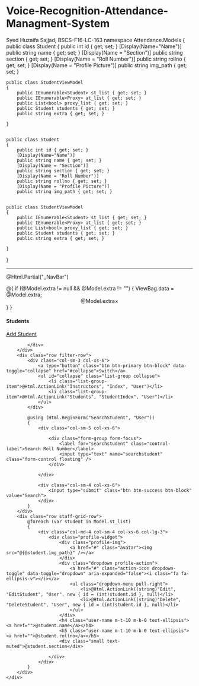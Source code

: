 # Voice-Recognition-Attendance-Managment-System
Syed Huzaifa Sajjad, BSCS-F16-LC-163
namespace Attendance.Models
{
    public class Student
    {
        public int id { get; set; }
        [Display(Name="Name")]
        public string name { get; set; }
        [Display(Name = "Section")]
        public string section { get; set; }
        [Display(Name = "Roll Number")]
        public string rollno { get; set; }
        [Display(Name = "Profile Picture")]
        public string img_path { get; set; }


    public class StudentViewModel
    {
        public IEnumerable<Student> st_list { get; set; }
        public IEnumerable<Proxy> at_list { get; set; }
        public List<bool> proxy_list { get; set; }
        public Student students { get; set; }
        public string extra { get; set; }
       
    }


    public class Student
    {
        public int id { get; set; }
        [Display(Name="Name")]
        public string name { get; set; }
        [Display(Name = "Section")]
        public string section { get; set; }
        [Display(Name = "Roll Number")]
        public string rollno { get; set; }
        [Display(Name = "Profile Picture")]
        public string img_path { get; set; }


    public class StudentViewModel
    {
        public IEnumerable<Student> st_list { get; set; }
        public IEnumerable<Proxy> at_list { get; set; }
        public List<bool> proxy_list { get; set; }
        public Student students { get; set; }
        public string extra { get; set; }
       
    }
}

---------------------------------------------------------
    
@Html.Partial("_NavBar")
<div>
    @{
        if (@Model.extra != null && @Model.extra != "")
        {
            ViewBag.data = @Model.extra;
            <center class="alert alert-info">@Model.extra<a class='close' data-dismiss='alert'>&times;</a></center>
        }
    }
    <div class="content container-fluid">
        <div class="row">
            <div class="col-sm-4 col-xs-3">
                <h4 class="page-title">Students</h4>
            </div>
            <div class="col-sm-8 col-xs-9 text-right m-b-20">
                <a href="#" class="btn btn-primary rounded pull-right" data-toggle="modal" data-target="#add_client"><i class="fa fa-plus"></i> Add Student</a>

            </div>
        </div>
        <div class="row filter-row">
            <div class="col-sm-3 col-xs-6">
                <a type="button" class="btn btn-primary btn-block" data-toggle="collapse" href="#collapse">Switch</a>
                <ul id="collapse" class="list-group collapse">
                    <li class="list-group-item">@Html.ActionLink("Instructors", "Index", "User")</li>
                    <li class="list-group-item">@Html.ActionLink("Students", "StudentIndex", "User")</li>
                </ul>
            </div>

            @using (Html.BeginForm("SearchStudent", "User"))
            {
                <div class="col-sm-5 col-xs-6">

                    <div class="form-group form-focus">
                        <label for="searchstudent" class="control-label">Search Roll Number</label>
                        <input type="text" name="searchstudent" class="form-control floating" />
                    </div>

                </div>

                <div class="col-sm-4 col-xs-6">
                    <input type="submit" class="btn btn-success btn-block" value="Search">
                </div>
            }
        </div>
        <div class="row staff-grid-row">
            @foreach (var student in Model.st_list)
            {
                <div class="col-md-4 col-sm-4 col-xs-6 col-lg-3">
                    <div class="profile-widget">
                        <div class="profile-img">
                            <a href="#" class="avatar"><img src="@{@student.img_path}" /></a>
                        </div>
                        <div class="dropdown profile-action">
                            <a href="#" class="action-icon dropdown-toggle" data-toggle="dropdown" aria-expanded="false"><i class="fa fa-ellipsis-v"></i></a>
                            <ul class="dropdown-menu pull-right">
                                <li>@Html.ActionLink((string)"Edit", "EditStudent", "User", new { id = (int)student.id }, null)</li>
                                <li>@Html.ActionLink((string)"Delete", "DeleteStudent", "User", new { id = (int)student.id }, null)</li>
                            </ul>
                        </div>
                        <h4 class="user-name m-t-10 m-b-0 text-ellipsis"><a href="">@student.name</a></h4>
                        <h5 class="user-name m-t-10 m-b-0 text-ellipsis"><a href="">@student.rollno</a></h5>
                        <div class="small text-muted">@student.section</div>

                    </div>
                </div>
            }
        </div>
    </div>
</div>
    



